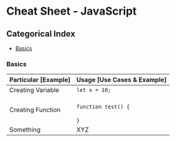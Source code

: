 # Cheat Sheet - JavaScript

## Categorical Index

- [Basics](#basics)

### Basics

Particular [Example] | Usage [Use Cases & Example]
-------------------- | ---------------------------
Creating Variable | ```let x = 10;```
Creating Function | <br>```function test() {```<br><br>```}```
Something | XYZ
